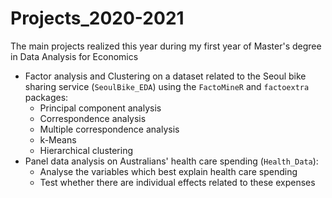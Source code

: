 # Projects_2020-2021
The main projects realized this year during my first year of Master's degree in Data Analysis for Economics

  - Factor analysis and Clustering on a dataset related to the Seoul bike sharing service (`SeoulBike_EDA`) using the `FactoMineR` and `factoextra` packages: 
    - Principal component analysis
    - Correspondence analysis
    - Multiple correspondence analysis
    - k-Means
    - Hierarchical clustering
   - Panel data analysis on Australians' health care spending (`Health_Data`):
      - Analyse the variables which best explain health care spending
      - Test whether there are individual effects related to these expenses

